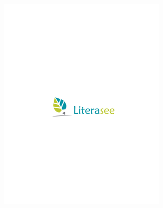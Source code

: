 <a href="https://literasee.github.io"><img src="https://github.com/Literasee/literasee.github.io/blob/master/public/Literasee_symbol_left.svg" align="left" hspace="10" vspace="6"></a>
